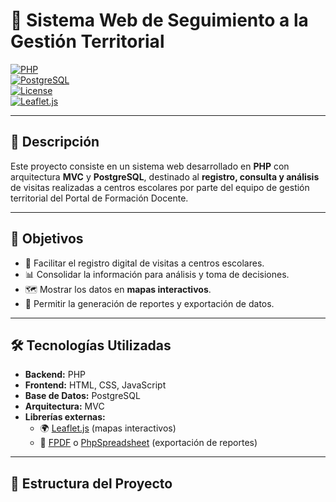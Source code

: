# 📌 Sistema Web de Seguimiento a la Gestión Territorial

[![PHP](https://img.shields.io/badge/PHP-8.2-777BB4?logo=php&logoColor=white)](https://www.php.net/)  
[![PostgreSQL](https://img.shields.io/badge/PostgreSQL-12+-336791?logo=postgresql&logoColor=white)](https://www.postgresql.org/)  
[![License](https://img.shields.io/badge/Licencia-Educativa-green?logo=open-source-initiative&logoColor=white)](#-licencia)  
[![Leaflet.js](https://img.shields.io/badge/Leaflet.js-Mapas%20Interactivos-brightgreen?logo=leaflet&logoColor=white)](https://leafletjs.com/)  

---

## 📖 Descripción
Este proyecto consiste en un sistema web desarrollado en **PHP** con arquitectura **MVC** y **PostgreSQL**, destinado al **registro, consulta y análisis** de visitas realizadas a centros escolares por parte del equipo de gestión territorial del Portal de Formación Docente.

---

## 🎯 Objetivos
- 📝 Facilitar el registro digital de visitas a centros escolares.  
- 📊 Consolidar la información para análisis y toma de decisiones.  
- 🗺 Mostrar los datos en **mapas interactivos**.  
- 📄 Permitir la generación de reportes y exportación de datos.  

---

## 🛠 Tecnologías Utilizadas
- **Backend:** PHP  
- **Frontend:** HTML, CSS, JavaScript  
- **Base de Datos:** PostgreSQL  
- **Arquitectura:** MVC  
- **Librerías externas:**  
  - 🌍 [Leaflet.js](https://leafletjs.com/) (mapas interactivos)  
  - 📑 [FPDF](http://www.fpdf.org/) o [PhpSpreadsheet](https://phpspreadsheet.readthedocs.io/) (exportación de reportes)  

---

## 📂 Estructura del Proyecto
